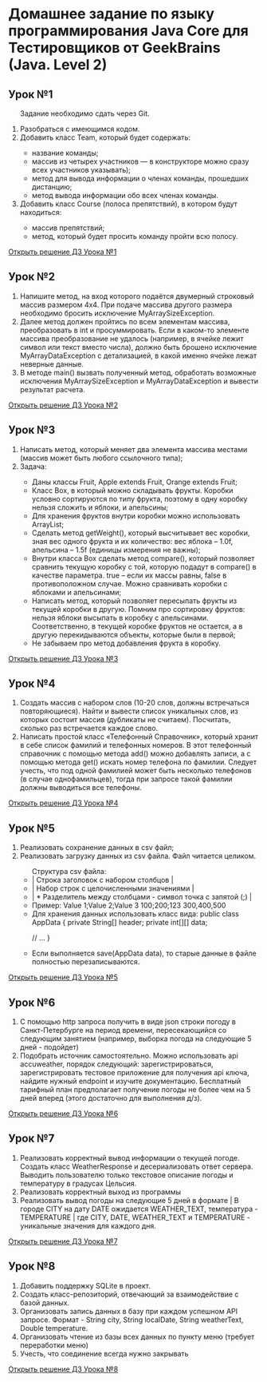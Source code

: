 # Домашнее задание по языку программирования Java Core для Тестировщиков от GeekBrains (Java. Level 2)

<h2>Урок №1</h2>
<ol>

Задание необходимо сдать через Git.
<li>Разобраться с имеющимся кодом.</li>
<li>Добавить класс Team, который будет содержать: </li>
<ul>
<li>название команды;</li>
<li>массив из четырех участников — в конструкторе можно сразу всех участников
указывать);</li>
<li>метод для вывода информации о членах команды, прошедших дистанцию;</li>
<li>метод вывода информации обо всех членах команды.</li>
</ul>
<li>Добавить класс Course (полоса препятствий), в котором будут находиться:</li>
<ul>
<li>массив препятствий;</li>
<li>метод, который будет просить команду пройти всю полосу.</li>
</ul>
</ol>
<a href="https://github.com/JohnLMS2021/JavaCore-Java2--homework-tasks/tree/homework_lesson1/src/main/java/lesson1/homework"> Открыть решение ДЗ Урока №1</a>

<h2>Урок №2</h2>
<ol>
<li>Напишите метод, на вход которого подаётся двумерный строковый массив размером 4х4. При подаче массива другого размера необходимо бросить исключение MyArraySizeException.</li>
<li>Далее метод должен пройтись по всем элементам массива, преобразовать в int и просуммировать. Если в каком-то элементе массива преобразование не удалось (например, в ячейке лежит символ или текст вместо числа), должно быть брошено исключение MyArrayDataException с детализацией, в какой именно ячейке лежат неверные данные.</li>
<li>В методе main() вызвать полученный метод, обработать возможные исключения MyArraySizeException и MyArrayDataException и вывести результат расчета.</li>
</ol>
<a href="https://github.com/JohnLMS2021/JavaCore-Java2--homework-tasks/tree/homework_lesson2/src/main/java/lesson2/homework"> Открыть решение ДЗ Урока №2</a>

<h2>Урок №3</h2>
<ol>
<li>Написать метод, который меняет два элемента массива местами (массив может быть любого ссылочного типа);</li>
<li>Задача:</li>
<ul>
<li>Даны классы Fruit, Apple extends Fruit, Orange extends Fruit;</li>
<li>Класс Box, в который можно складывать фрукты. Коробки условно сортируются по типу фрукта, поэтому в одну коробку нельзя сложить и яблоки, и апельсины;</li>
<li>Для хранения фруктов внутри коробки можно использовать ArrayList;</li>
<li>Сделать метод getWeight(), который высчитывает вес коробки, зная вес одного фрукта и их количество: вес яблока – 1.0f, апельсина – 1.5f (единицы измерения не важны);</li>
<li>Внутри класса Box сделать метод compare(), который позволяет сравнить текущую коробку с той, которую подадут в compare() в качестве параметра. true – если их массы равны, false в противоположном случае. Можно сравнивать коробки с яблоками и апельсинами;</li>
<li>Написать метод, который позволяет пересыпать фрукты из текущей коробки в другую. Помним про сортировку фруктов: нельзя яблоки высыпать в коробку с апельсинами. Соответственно, в текущей коробке фруктов не остается, а в другую перекидываются объекты, которые были в первой;</li>
<li>Не забываем про метод добавления фрукта в коробку.</li>
</ui>
</ol>
<a href="https://github.com/JohnLMS2021/JavaCore-Java2--homework-tasks/tree/homework_lesson3/src/main/java/lesson3/homework"> Открыть решение ДЗ Урока №3</a>

<h2>Урок №4</h2>
<ol>
<li>Создать массив с набором слов (10-20 слов, должны встречаться повторяющиеся). Найти и вывести список уникальных слов, из которых состоит массив (дубликаты не считаем). Посчитать, сколько раз встречается каждое слово.</li>
<li>Написать простой класс «Телефонный Справочник», который хранит в себе список фамилий и телефонных номеров. В этот телефонный справочник с помощью метода add() можно добавлять записи, а с помощью метода get() искать номер телефона по фамилии. Следует учесть, что под одной фамилией может быть несколько телефонов (в случае однофамильцев), тогда при запросе такой фамилии должны выводиться все телефоны.</li>
</ol>
<a href="https://github.com/JohnLMS2021/JavaCore-Java2--homework-tasks/tree/homework_lesson4/src/main/java/lesson4/homework"> Открыть решение ДЗ Урока №4</a>

<h2>Урок №5</h2>
<ol>
<li>Реализовать сохранение данных в csv файл;</li>
<li>Реализовать загрузку данных из csv файла. Файл читается целиком.</li>
<ul>
Структура csv файла:
<li>| Строка заголовок с набором столбцов |</li>
<li>| Набор строк с целочисленными значениями |</li>
<li>| * Разделитель между столбцами - символ точка с запятой (;) |</li>
  <li>Пример:
    Value 1;Value 2;Value 3
    100;200;123
    300,400,500</li>
<li>Для хранения данных использовать класс вида:
public class AppData {
  private String[] header;
  private int[][] data;

 // ...
  }</li>
<li>Если выполняется save(AppData data), то старые данные в файле полностью перезаписываются.</li>
</ul>
</ol>
<a href="https://github.com/JohnLMS2021/JavaCore-Java2--homework-tasks/tree/homework_lesson5/src/main/java"> Открыть решение ДЗ Урока №5</a>


<h2>Урок №6</h2>
<ol>
<li>С помощью http запроса получить в виде json строки погоду в Санкт-Петербурге на период времени, пересекающийся со следующим занятием (например, выборка погода на следующие 5 дней - подойдет)</li>
<li>Подобрать источник самостоятельно. Можно использовать api accuweather, порядок следующий: зарегистрироваться, зарегистрировать тестовое приложение для получения api ключа, найдите нужный endpoint и изучите документацию. Бесплатный тарифный план предполагает получение погоды не более чем на 5 дней вперед (этого достаточно для выполнения д/з).</li>
</ol>
<a href="https://github.com/JohnLMS2021/JavaCore-Java2--homework-tasks/tree/homework_lesson6/src/main/java/lesson6/homework"> Открыть решение ДЗ Урока №6</a>

<h2>Урок №7</h2>
<ol>
<li>Реализовать корректный вывод информации о текущей погоде. Создать класс WeatherResponse и десериализовать ответ сервера. Выводить пользователю только текстовое описание погоды и температуру в градусах Цельсия.</li>
<li>Реализовать корректный выход из программы</li>
<li>Реализовать вывод погоды на следующие 5 дней в формате
| В городе CITY на дату DATE ожидается WEATHER_TEXT, температура - TEMPERATURE |
где CITY, DATE, WEATHER_TEXT и TEMPERATURE - уникальные значения для каждого дня.</li>
</ol>
<a href="https://github.com/JohnLMS2021/JavaCore-Java2--homework-tasks/tree/homework_lesson7/src/main/java/lesson7/homework"> Открыть решение ДЗ Урока №7</a>

<h2>Урок №8</h2>
<ol>
<li>Добавить поддержку SQLite в проект.</li>
<li>Создать класс-репозиторий, отвечающий за взаимодействие с базой данных.</li>
<li>Организовать запись данных в базу при каждом успешном API запросе. Формат - String city, String localDate, String weatherText, Double temperature.</li>
<li>Организовать чтение из базы всех данных по пункту меню (требует переработки меню)</li>
<li>Учесть, что соединение всегда нужно закрывать</li>
</ol>
<a href="https://github.com/JohnLMS2021/JavaCore-Java2--homework-tasks/tree/homework_lesson8/src/main/java/lesson8/homework"> Открыть решение ДЗ Урока №8</a>
